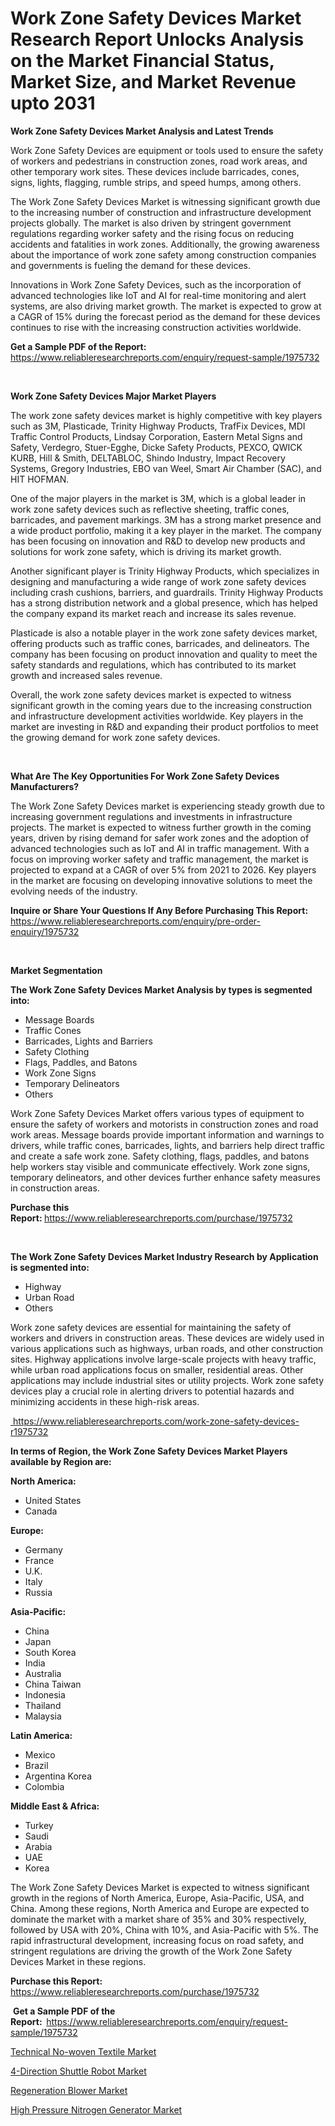 <p><h1>Work Zone Safety Devices Market Research Report Unlocks Analysis on the Market Financial Status, Market Size, and Market Revenue upto 2031</h1></p><p><strong>Work Zone Safety Devices Market Analysis and Latest Trends</strong></p>
<p><p>Work Zone Safety Devices are equipment or tools used to ensure the safety of workers and pedestrians in construction zones, road work areas, and other temporary work sites. These devices include barricades, cones, signs, lights, flagging, rumble strips, and speed humps, among others.</p><p>The Work Zone Safety Devices Market is witnessing significant growth due to the increasing number of construction and infrastructure development projects globally. The market is also driven by stringent government regulations regarding worker safety and the rising focus on reducing accidents and fatalities in work zones. Additionally, the growing awareness about the importance of work zone safety among construction companies and governments is fueling the demand for these devices.</p><p>Innovations in Work Zone Safety Devices, such as the incorporation of advanced technologies like IoT and AI for real-time monitoring and alert systems, are also driving market growth. The market is expected to grow at a CAGR of 15% during the forecast period as the demand for these devices continues to rise with the increasing construction activities worldwide.</p></p>
<p><strong>Get a Sample PDF of the Report:&nbsp;</strong> <a href="https://www.reliableresearchreports.com/enquiry/request-sample/1975732">https://www.reliableresearchreports.com/enquiry/request-sample/1975732</a></p>
<p>&nbsp;</p>
<p><strong>Work Zone Safety Devices Major Market Players</strong></p>
<p><p>The work zone safety devices market is highly competitive with key players such as 3M, Plasticade, Trinity Highway Products, TrafFix Devices, MDI Traffic Control Products, Lindsay Corporation, Eastern Metal Signs and Safety, Verdegro, Stuer-Egghe, Dicke Safety Products, PEXCO, QWICK KURB, Hill & Smith, DELTABLOC, Shindo Industry, Impact Recovery Systems, Gregory Industries, EBO van Weel, Smart Air Chamber (SAC), and HIT HOFMAN.</p><p>One of the major players in the market is 3M, which is a global leader in work zone safety devices such as reflective sheeting, traffic cones, barricades, and pavement markings. 3M has a strong market presence and a wide product portfolio, making it a key player in the market. The company has been focusing on innovation and R&D to develop new products and solutions for work zone safety, which is driving its market growth.</p><p>Another significant player is Trinity Highway Products, which specializes in designing and manufacturing a wide range of work zone safety devices including crash cushions, barriers, and guardrails. Trinity Highway Products has a strong distribution network and a global presence, which has helped the company expand its market reach and increase its sales revenue.</p><p>Plasticade is also a notable player in the work zone safety devices market, offering products such as traffic cones, barricades, and delineators. The company has been focusing on product innovation and quality to meet the safety standards and regulations, which has contributed to its market growth and increased sales revenue.</p><p>Overall, the work zone safety devices market is expected to witness significant growth in the coming years due to the increasing construction and infrastructure development activities worldwide. Key players in the market are investing in R&D and expanding their product portfolios to meet the growing demand for work zone safety devices.</p></p>
<p>&nbsp;</p>
<p><strong>What Are The Key Opportunities For Work Zone Safety Devices Manufacturers?</strong></p>
<p><p>The Work Zone Safety Devices market is experiencing steady growth due to increasing government regulations and investments in infrastructure projects. The market is expected to witness further growth in the coming years, driven by rising demand for safer work zones and the adoption of advanced technologies such as IoT and AI in traffic management. With a focus on improving worker safety and traffic management, the market is projected to expand at a CAGR of over 5% from 2021 to 2026. Key players in the market are focusing on developing innovative solutions to meet the evolving needs of the industry.</p></p>
<p><strong>Inquire or Share Your Questions If Any Before Purchasing This Report:</strong> <a href="https://www.reliableresearchreports.com/enquiry/pre-order-enquiry/1975732">https://www.reliableresearchreports.com/enquiry/pre-order-enquiry/1975732</a></p>
<p>&nbsp;</p>
<p><strong>Market Segmentation</strong></p>
<p><strong>The Work Zone Safety Devices Market Analysis by types is segmented into:</strong></p>
<p><ul><li>Message Boards</li><li>Traffic Cones</li><li>Barricades, Lights and Barriers</li><li>Safety Clothing</li><li>Flags, Paddles, and Batons</li><li>Work Zone Signs</li><li>Temporary Delineators</li><li>Others</li></ul></p>
<p><p>Work Zone Safety Devices Market offers various types of equipment to ensure the safety of workers and motorists in construction zones and road work areas. Message boards provide important information and warnings to drivers, while traffic cones, barricades, lights, and barriers help direct traffic and create a safe work zone. Safety clothing, flags, paddles, and batons help workers stay visible and communicate effectively. Work zone signs, temporary delineators, and other devices further enhance safety measures in construction areas.</p></p>
<p><strong>Purchase this Report:&nbsp;</strong><a href="https://www.reliableresearchreports.com/purchase/1975732">https://www.reliableresearchreports.com/purchase/1975732</a></p>
<p>&nbsp;</p>
<p><strong>The Work Zone Safety Devices Market Industry Research by Application is segmented into:</strong></p>
<p><ul><li>Highway</li><li>Urban Road</li><li>Others</li></ul></p>
<p><p>Work zone safety devices are essential for maintaining the safety of workers and drivers in construction areas. These devices are widely used in various applications such as highways, urban roads, and other construction sites. Highway applications involve large-scale projects with heavy traffic, while urban road applications focus on smaller, residential areas. Other applications may include industrial sites or utility projects. Work zone safety devices play a crucial role in alerting drivers to potential hazards and minimizing accidents in these high-risk areas.</p></p>
<p><a href="https://www.reliableresearchreports.com/work-zone-safety-devices-r1975732">&nbsp;https://www.reliableresearchreports.com/work-zone-safety-devices-r1975732</a></p>
<p><strong>In terms of Region, the Work Zone Safety Devices Market Players available by Region are:</strong></p>
<p>
    <p> <strong> North America: </strong>
        <ul>
            <li>United States</li>
            <li>Canada</li>
        </ul>
        </p> 
    <p> <strong> Europe: </strong>
        <ul>
            <li>Germany</li>
            <li>France</li>
            <li>U.K.</li>
            <li>Italy</li>
            <li>Russia</li>
        </ul>
        </p> 
    <p> <strong> Asia-Pacific: </strong>
        <ul>
            <li>China</li>
            <li>Japan</li>
            <li>South Korea</li>
            <li>India</li>
            <li>Australia</li>
            <li>China Taiwan</li>
            <li>Indonesia</li>
            <li>Thailand</li>
            <li>Malaysia</li>
        </ul>
        </p> 
    <p> <strong> Latin America: </strong>
        <ul>
            <li>Mexico</li>
            <li>Brazil</li>
            <li>Argentina Korea</li>
            <li>Colombia</li>
        </ul>
        </p> 
    <p> <strong> Middle East & Africa: </strong>
        <ul>
            <li>Turkey</li>
            <li>Saudi</li>
            <li>Arabia</li>
            <li>UAE</li>
            <li>Korea</li>
        </ul>
    </p>
    </p>
<p><p>The Work Zone Safety Devices Market is expected to witness significant growth in the regions of North America, Europe, Asia-Pacific, USA, and China. Among these regions, North America and Europe are expected to dominate the market with a market share of 35% and 30% respectively, followed by USA with 20%, China with 10%, and Asia-Pacific with 5%. The rapid infrastructural development, increasing focus on road safety, and stringent regulations are driving the growth of the Work Zone Safety Devices Market in these regions.</p></p>
<p><strong>Purchase this Report: </strong><a href="https://www.reliableresearchreports.com/purchase/1975732">https://www.reliableresearchreports.com/purchase/1975732</a></p>
<p>&nbsp;<strong>Get a Sample PDF of the Report:&nbsp;&nbsp;</strong><a href="https://www.reliableresearchreports.com/enquiry/request-sample/1975732">https://www.reliableresearchreports.com/enquiry/request-sample/1975732</a></p>
<p><strong></strong></p>
<p><p><a href="https://www.linkedin.com/pulse/market-forecast-global-technical-no-woven-textile-trends-impact-yeq7c?trackingId=UVTzQY1EVu8vaLQ48YEL7w%3D%3D">Technical No-woven Textile Market</a></p><p><a href="https://www.linkedin.com/pulse/4-direction-shuttle-robot-market-share-new-trends-analysis-rbhec?trackingId=9k87h4MfHS%2FsKi8RUeBN6g%3D%3D">4-Direction Shuttle Robot Market</a></p><p><a href="https://github.com/nigngrjl95/Market-Research-Report-List-1/blob/main/regeneration-blower-market.md">Regeneration Blower Market</a></p><p><a href="https://github.com/ayamgoreng5458/Market-Research-Report-List-1/blob/main/high-pressure-nitrogen-generator-market.md">High Pressure Nitrogen Generator Market</a></p></p>